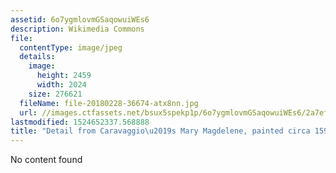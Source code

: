 ```yaml
---
assetid: 6o7ygmlovmGSaqowuiWEs6
description: Wikimedia Commons
file:
  contentType: image/jpeg
  details:
    image:
      height: 2459
      width: 2024
    size: 276621
  fileName: file-20180228-36674-atx8nn.jpg
  url: //images.ctfassets.net/bsux5spekp1p/6o7ygmlovmGSaqowuiWEs6/2a7ef58fab98bcf196e97a2887ecc62a/file-20180228-36674-atx8nn.jpg
lastmodified: 1524652337.568888
title: "Detail from Caravaggio\u2019s Mary Magdelene, painted circa 1594-1596."
---
```

No content found